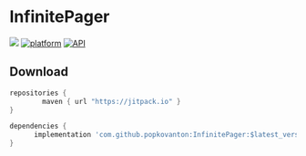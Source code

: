 # InfinitePager
[![](https://jitpack.io/v/popkovanton/InfinitePager.svg)](https://jitpack.io/#popkovanton/InfinitePager)
[![platform](https://img.shields.io/badge/platform-Android-green.svg)](https://www.android.com)
[![API](https://img.shields.io/badge/API-14%2B-brightgreen.svg?style=flat)](https://android-arsenal.com/api?level=14)

## Download

```groovy
repositories {
        maven { url "https://jitpack.io" }
}

dependencies {
      implementation 'com.github.popkovanton:InfinitePager:$latest_version'
}
```